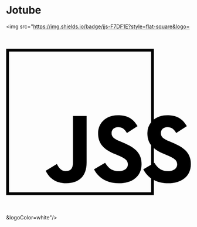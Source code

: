 # Jotube
<img src="https://img.shields.io/badge/jjs-F7DF1E?style=flat-square&logo=<svg role="img" viewBox="0 0 24 24" xmlns="http://www.w3.org/2000/svg"><title>JSS</title><path d="M0 2.5v19h19.2v-1.95c.506.263 1.124.42 1.857.42 1.687 0 2.943-.877 2.943-2.475 0-1.483-.852-2.143-2.36-2.79l-.444-.19c-.762-.33-1.092-.546-1.092-1.078 0-.431.33-.761.85-.761.51 0 .838.215 1.142.76l1.383-.887c-.585-1.029-1.396-1.422-2.525-1.422-.715 0-1.312.207-1.754.555V2.5zm.36.359h18.48v9.182a2.266 2.266 0 00-.487 1.432c0 .654.176 1.152.486 1.552v2.537l-1.018.592c.232.456.57.864 1.018 1.177v1.81H.361zm14.188 8.268c-1.586 0-2.6 1.014-2.6 2.346 0 1.445.85 2.13 2.132 2.675l.443.19c.81.355 1.293.57 1.293 1.18 0 .508-.47.875-1.205.875-.876 0-1.371-.457-1.752-1.078l-1.443.839c.521 1.03 1.587 1.816 3.236 1.816 1.687 0 2.943-.876 2.943-2.475 0-1.483-.852-2.143-2.361-2.79l-.444-.19c-.762-.33-1.092-.546-1.092-1.078 0-.431.33-.761.85-.761.51 0 .838.215 1.143.76l1.382-.887c-.584-1.029-1.396-1.422-2.525-1.422zm-5.868.101v6.038c0 .888-.368 1.116-.951 1.116-.61 0-.864-.418-1.143-.913l-1.446.875c.419.886 1.242 1.622 2.664 1.622 1.574 0 2.652-.837 2.652-2.676v-6.062zm10.52 4.173c.345.295.781.532 1.286.747l.443.19c.81.355 1.293.57 1.293 1.18 0 .508-.47.875-1.206.875-.876 0-1.37-.457-1.752-1.078l-.064.037z"/></svg>&logoColor=white"/>
